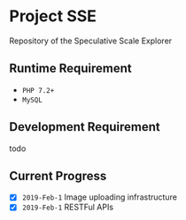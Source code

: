 # Project SSE

Repository of the Speculative Scale Explorer

## Runtime Requirement

 - `PHP 7.2+`
 - `MySQL`
 
 ## Development Requirement
 
 todo
 
 ## Current Progress 
 
  - [x] `2019-Feb-1` Image uploading infrastructure
  - [x] `2019-Feb-1` RESTFul APIs 
